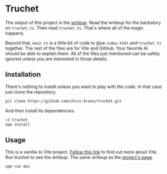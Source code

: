 # Truchet

The output of this project is the [writeup](https://chris-braun.github.io/truchet/). Read the writeup for the backstory on `truchet.ts`. Then read `truchet.ts`. That's where all of the magic happens.

Beyond that, `main.ts` is a little bit of code to glue `index.html` and `truchet.ts` together. The rest of the files are for Vite and GitHub. Your favorite AI should be able to explain them. All of the files just mentioned can be safely ignored unless you are interested in those details.

## Installation

There's nothing to install unless you want to play with the code. In that case just clone the repository.

```sh
git clone https://github.com/chris-braun/truchet.git
```

And then install its dependencies.

```sh
cd truchet
npm install
```

## Usage

This is a vanilla-ts Vite project. [Follow this link](https://vite.dev/guide/) to find out more about Vite. Run truchet to see the writeup. The same writeup as the [project's page](https://chris-braun.github.io/truchet/).

```sh
npm run dev
```
